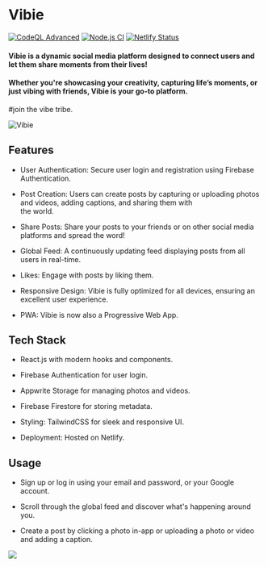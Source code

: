 # Vibie

[![CodeQL Advanced](https://github.com/makersmecca/Vibie/actions/workflows/codeql.yml/badge.svg)](https://github.com/makersmecca/Vibie/actions/workflows/codeql.yml)
[![Node.js CI](https://github.com/makersmecca/Vibie/actions/workflows/node.js.yml/badge.svg)](https://github.com/makersmecca/Vibie/actions/workflows/node.js.yml)
[![Netlify Status](https://api.netlify.com/api/v1/badges/f2c94f76-3d2a-47b9-b437-e3a14346a71b/deploy-status)](https://app.netlify.com/sites/vibie/deploys)

#### Vibie is a dynamic social media platform designed to connect users and let them share moments from their lives!

#### Whether you're showcasing your creativity, capturing life’s moments, or just vibing with friends, Vibie is your go-to platform.

#join the vibe tribe.

![Vibie](https://raw.githubusercontent.com/makersmecca/Vibie/refs/heads/master/public/Vibie%20Poster.png)

## Features

- User Authentication: Secure user login and registration using Firebase Authentication.

- Post Creation: Users can create posts by capturing or uploading photos and videos, adding captions, and sharing them with  
  the world.

- Share Posts: Share your posts to your friends or on other social media platforms and spread the word!

- Global Feed: A continuously updating feed displaying posts from all users in real-time.

- Likes: Engage with posts by liking them.

- Responsive Design: Vibie is fully optimized for all devices, ensuring an excellent user experience.

- PWA: Vibie is now also a Progressive Web App.

## Tech Stack

- React.js with modern hooks and components.

- Firebase Authentication for user login.

- Appwrite Storage for managing photos and videos.

- Firebase Firestore for storing metadata.

- Styling: TailwindCSS for sleek and responsive UI.

- Deployment: Hosted on Netlify.

## Usage

- Sign up or log in using your email and password, or your Google account.

- Scroll through the global feed and discover what's happening around you.

- Create a post by clicking a photo in-app or uploading a photo or video and adding a caption.

<img src="https://raw.githubusercontent.com/catppuccin/catppuccin/main/assets/footers/gray0_ctp_on_line.svg?sanitize=true"/>
